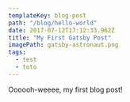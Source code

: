 ```yaml
---
templateKey: blog-post
path: "/blog/hello-world"
date: 2017-07-12T17:12:33.962Z
title: "My First Gatsby Post"
imagePath: gatsby-astronaut.png
tags:
  - test
  - toto
---
```


Oooooh-weeee, my first blog post!
